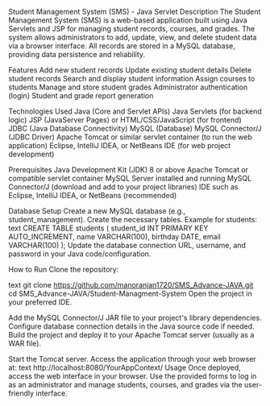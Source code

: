 Student Management System (SMS) - Java Servlet
Description
The Student Management System (SMS) is a web-based application built using Java Servlets and JSP for managing student records, courses, and grades. The system allows administrators to add, update, view, and delete student data via a browser interface. All records are stored in a MySQL database, providing data persistence and reliability.

Features
Add new student records
Update existing student details
Delete student records
Search and display student information
Assign courses to students
Manage and store student grades
Administrator authentication (login)
Student and grade report generation

Technologies Used
Java (Core and Servlet APIs)
Java Servlets (for backend logic)
JSP (JavaServer Pages) or HTML/CSS/JavaScript (for frontend)
JDBC (Java Database Connectivity)
MySQL (Database)
MySQL Connector/J (JDBC Driver)
Apache Tomcat or similar servlet container (to run the web application)
Eclipse, IntelliJ IDEA, or NetBeans IDE (for web project development)

Prerequisites
Java Development Kit (JDK) 8 or above
Apache Tomcat or compatible servlet container
MySQL Server installed and running
MySQL Connector/J (download and add to your project libraries)
IDE such as Eclipse, IntelliJ IDEA, or NetBeans (recommended)

Database Setup
Create a new MySQL database (e.g., student_management).
Create the necessary tables. Example for students:
text
CREATE TABLE students (
    student_id INT PRIMARY KEY AUTO_INCREMENT,
    name VARCHAR(100),
    birthday DATE,
    email VARCHAR(100)
);
Update the database connection URL, username, and password in your Java code/configuration.

How to Run
Clone the repository:

text
git clone https://github.com/manoranjan1720/SMS_Advance-JAVA.git
cd SMS_Advance-JAVA/Student-Managment-System
Open the project in your preferred IDE.

Add the MySQL Connector/J JAR file to your project's library dependencies.
Configure database connection details in the Java source code if needed.
Build the project and deploy it to your Apache Tomcat server (usually as a WAR file).

Start the Tomcat server.
Access the application through your web browser at:
text
http://localhost:8080/YourAppContext/
Usage
Once deployed, access the web interface in your browser. Use the provided forms to log in as an administrator and manage students, courses, and grades via the user-friendly interface.
